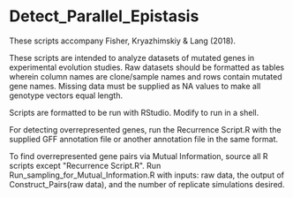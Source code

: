 # Detect_Parallel_Epistasis

These scripts accompany Fisher, Kryazhimskiy & Lang (2018). 

These scripts are intended to analyze datasets of mutated genes in experimental evolution studies. Raw datasets should be formatted as tables wherein column names are clone/sample names and rows contain mutated gene names. Missing data must be supplied as NA values to make all genotype vectors equal length. 

Scripts are formatted to be run with RStudio. Modify to run in a shell. 

For detecting overrepresented genes, run the Recurrence Script.R with the supplied GFF annotation file or another annotation file in the same format. 

To find overrepresented gene pairs via Mutual Information, source all R scripts except "Recurrence Script.R". Run Run_sampling_for_Mutual_Information.R with inputs: raw data, the output of Construct_Pairs(raw data), and the number of replicate simulations desired. 
